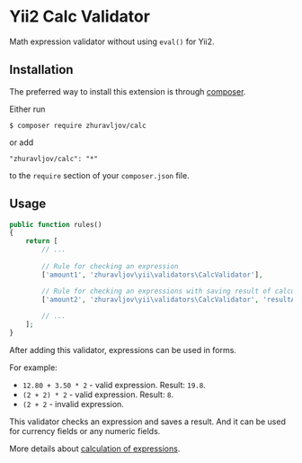Yii2 Calc Validator
===================

Math expression validator without using `eval()` for Yii2.

Installation
------------

The preferred way to install this extension is through [composer](http://getcomposer.org/download/).

Either run

```
$ composer require zhuravljov/calc
```

or add

```
"zhuravljov/calc": "*"
```

to the `require` section of your `composer.json` file.

Usage
-----

```php
public function rules()
{
    return [
        // ...
        
        // Rule for checking an expression
        ['amount1', 'zhuravljov\yii\validators\CalcValidator'],

        // Rule for checking an expressions with saving result of calculation
        ['amount2', 'zhuravljov\yii\validators\CalcValidator', 'resultAttribute' => 'amount2'],
        
        // ...
    ];
}
```

After adding this validator, expressions can be used in forms.

For example:

- `12.80 + 3.50 * 2` - valid expression. Result: `19.8`.
- `(2 + 2) * 2` - valid expression. Result: `8`.
- `(2 + 2` - invalid expression.

This validator checks an expression and saves a result.
And it can be used for currency fields or any numeric fields. 

More details about [calculation of expressions](https://github.com/zhuravljov/calc/blob/master/README.md).